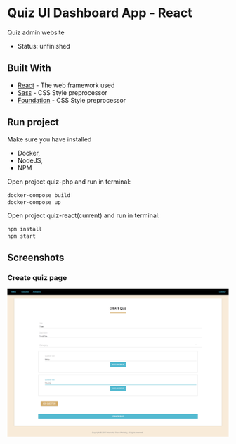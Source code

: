 Quiz UI Dashboard App - React
===========
Quiz admin website

* Status: unfinished
## Built With

* [React](https://reactjs.org) -  The web framework used
* [Sass](http://sass-lang.com) - CSS Style preprocessor
* [Foundation](http://sass-lang.com) - CSS Style preprocessor

## Run project
Make sure you have installed 
- Docker, 
- NodeJS, 
- NPM

 Open project quiz-php and run in terminal:
```
docker-compose build
docker-compose up
```

 Open project quiz-react(current) and run in terminal:
```
npm install
npm start
```
## Screenshots

### Create quiz page
![Alt text](screenshots/img1.png?raw=true "Main Page")